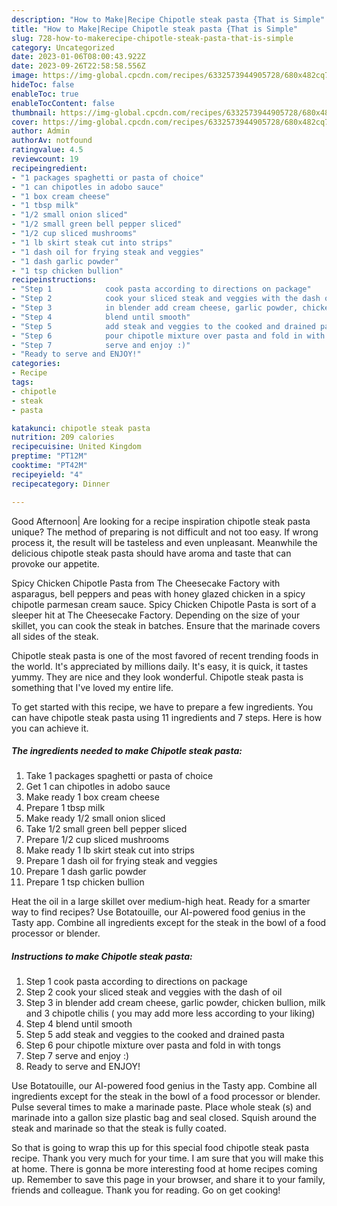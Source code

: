 ```yaml
---
description: "How to Make|Recipe Chipotle steak pasta {That is Simple"
title: "How to Make|Recipe Chipotle steak pasta {That is Simple"
slug: 728-how-to-makerecipe-chipotle-steak-pasta-that-is-simple
category: Uncategorized
date: 2023-01-06T08:00:43.922Z
date: 2023-09-26T22:58:58.556Z
image: https://img-global.cpcdn.com/recipes/6332573944905728/680x482cq70/chipotle-steak-pasta-recipe-main-photo.jpg
hideToc: false
enableToc: true
enableTocContent: false
thumbnail: https://img-global.cpcdn.com/recipes/6332573944905728/680x482cq70/chipotle-steak-pasta-recipe-main-photo.jpg
cover: https://img-global.cpcdn.com/recipes/6332573944905728/680x482cq70/chipotle-steak-pasta-recipe-main-photo.jpg
author: Admin
authorAv: notfound
ratingvalue: 4.5
reviewcount: 19
recipeingredient:
- "1 packages spaghetti or pasta of choice"
- "1 can chipotles in adobo sauce"
- "1 box cream cheese"
- "1 tbsp milk"
- "1/2 small onion sliced"
- "1/2 small green bell pepper sliced"
- "1/2 cup sliced mushrooms"
- "1 lb skirt steak cut into strips"
- "1 dash oil for frying steak and veggies"
- "1 dash garlic powder"
- "1 tsp chicken bullion"
recipeinstructions:
- "Step 1            cook pasta according to directions on package"
- "Step 2            cook your sliced steak and veggies with the dash of oil"
- "Step 3            in blender add cream cheese, garlic powder, chicken bullion, milk and 3 chipotle chilis ( you may add more less according to your liking)"
- "Step 4            blend until smooth"
- "Step 5            add steak and veggies to the cooked and drained pasta"
- "Step 6            pour chipotle mixture over pasta and fold in with tongs"
- "Step 7            serve and enjoy :)"
- "Ready to serve and ENJOY!"
categories:
- Recipe
tags:
- chipotle
- steak
- pasta

katakunci: chipotle steak pasta 
nutrition: 209 calories
recipecuisine: United Kingdom
preptime: "PT12M"
cooktime: "PT42M"
recipeyield: "4"
recipecategory: Dinner

---
```



Good Afternoon| Are looking for a recipe inspiration chipotle steak pasta unique? The method of preparing is not difficult and not too easy. If wrong process it, the result will be tasteless and even unpleasant. Meanwhile the delicious chipotle steak pasta should have aroma and taste that can provoke our appetite.





Spicy Chicken Chipotle Pasta from The Cheesecake Factory with asparagus, bell peppers and peas with honey glazed chicken in a spicy chipotle parmesan cream sauce. Spicy Chicken Chipotle Pasta is sort of a sleeper hit at The Cheesecake Factory. Depending on the size of your skillet, you can cook the steak in batches. Ensure that the marinade covers all sides of the steak.

Chipotle steak pasta is one of the most favored of recent trending foods in the world. It's appreciated by millions daily. It's easy, it is quick, it tastes yummy. They are nice and they look wonderful. Chipotle steak pasta is something that I've loved my entire life.


To get started with this recipe, we have to prepare a few ingredients. You can have chipotle steak pasta using 11 ingredients and 7 steps. Here is how you can achieve it.

<!--inarticleads1-->

##### The ingredients needed to make Chipotle steak pasta:

1. Take 1 packages spaghetti or pasta of choice
1. Get 1 can chipotles in adobo sauce
1. Make ready 1 box cream cheese
1. Prepare 1 tbsp milk
1. Make ready 1/2 small onion sliced
1. Take 1/2 small green bell pepper sliced
1. Prepare 1/2 cup sliced mushrooms
1. Make ready 1 lb skirt steak cut into strips
1. Prepare 1 dash oil for frying steak and veggies
1. Prepare 1 dash garlic powder
1. Prepare 1 tsp chicken bullion


Heat the oil in a large skillet over medium-high heat. Ready for a smarter way to find recipes? Use Botatouille, our AI-powered food genius in the Tasty app. Combine all ingredients except for the steak in the bowl of a food processor or blender. 

<!--inarticleads2-->

##### Instructions to make Chipotle steak pasta:

1. Step 1            cook pasta according to directions on package
1. Step 2            cook your sliced steak and veggies with the dash of oil
1. Step 3            in blender add cream cheese, garlic powder, chicken bullion, milk and 3 chipotle chilis ( you may add more less according to your liking)
1. Step 4            blend until smooth
1. Step 5            add steak and veggies to the cooked and drained pasta
1. Step 6            pour chipotle mixture over pasta and fold in with tongs
1. Step 7            serve and enjoy :)
1. Ready to serve and ENJOY!

Use Botatouille, our AI-powered food genius in the Tasty app. Combine all ingredients except for the steak in the bowl of a food processor or blender. Pulse several times to make a marinade paste. Place whole steak (s) and marinade into a gallon size plastic bag and seal closed. Squish around the steak and marinade so that the steak is fully coated. 

So that is going to wrap this up for this special food chipotle steak pasta recipe. Thank you very much for your time. I am sure that you will make this at home. There is gonna be more interesting food at home recipes coming up. Remember to save this page in your browser, and share it to your family, friends and colleague. Thank you for reading. Go on get cooking!
